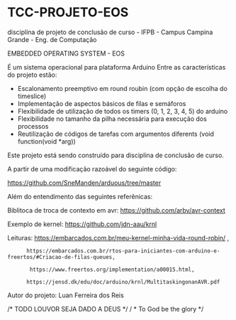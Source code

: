 # TCC-PROJETO-EOS
disciplina de projeto de conclusão de curso - IFPB - Campus Campina Grande - Eng. de Computação

EMBEDDED OPERATING SYSTEM - EOS

É um sistema operacional para plataforma Arduino
Entre as características do projeto estão:
  * Escalonamento preemptivo em round roubin (com opção de escolha do timeslice)
  * Implementação de aspectos básicos de filas e semáforos
  * Flexibilidade de utilização de todos os timers (0, 1, 2, 3, 4, 5) do arduino
  * Flexibilidade no tamanho da pilha necessária para execução dos processos
  * Reutilização de códigos de tarefas com argumentos diferents (void function(void *arg))




Este projeto está sendo construído para disciplina de conclusão de curso.

A partir de uma modificação razoável do seguinte código: 
  
  https://github.com/SneManden/arduous/tree/master
 

Além do entendimento das seguintes referênicas:
 
 Biblitoca de troca de contexto em avr: https://github.com/arbv/avr-context 
 
 Exemplo de kernel:  https://github.com/jdn-aau/krnl
 
 Leituras: https://embarcados.com.br/meu-kernel-minha-vida-round-robin/ , 
          
          https://embarcados.com.br/rtos-para-iniciantes-com-arduino-e-freertos/#Criacao-de-filas-queues, 
           
           https://www.freertos.org/implementation/a00015.html, 
          
          https://jensd.dk/edu/doc/arduino/krnl/MultitaskingonanAVR.pdf
           
           
 Autor do projeto: Luan Ferreira dos Reis 
 
 
 /* TODO LOUVOR SEJA DADO A DEUS */
 / * To God be the glory */
 
 
 
 
 
 
 


